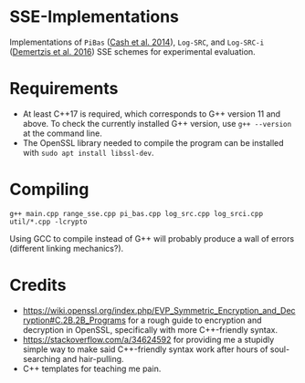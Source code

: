 # SSE-Implementations

Implementations of `PiBas` ([Cash et al. 2014](https://eprint.iacr.org/2014/853.pdf)), `Log-SRC`, and `Log-SRC-i` ([Demertzis et al. 2016](https://idemertzis.com/Papers/sigmod16.pdf)) SSE schemes for experimental evaluation.

# Requirements

- At least C++17 is required, which corresponds to G++ version 11 and above. To check the currently installed G++ version, use `g++ --version` at the command line.
- The OpenSSL library needed to compile the program can be installed with `sudo apt install libssl-dev`.

# Compiling

```
g++ main.cpp range_sse.cpp pi_bas.cpp log_src.cpp log_srci.cpp util/*.cpp -lcrypto
```

Using GCC to compile instead of G++ will probably produce a wall of errors (different linking mechanics?).

# Credits

- <https://wiki.openssl.org/index.php/EVP_Symmetric_Encryption_and_Decryption#C.2B.2B_Programs> for a rough guide to encryption and decryption in OpenSSL, specifically with more C++-friendly syntax.
- <https://stackoverflow.com/a/34624592> for providing me a stupidly simple way to make said C++-friendly syntax work after hours of soul-searching and hair-pulling.
- C++ templates for teaching me pain.
